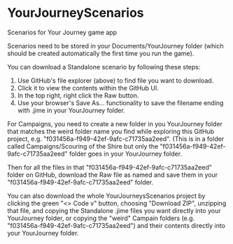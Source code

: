 # YourJourneyScenarios
Scenarios for Your Journey game app

Scenarios need to be stored in your Documents/YourJourney folder (which should be created automatically the first time you run the game).

You can download a Standalone scenario by following these steps:
1. Use GitHub's file explorer (above) to find file you want to download.
2. Click it to view the contents within the GitHub UI.
3. In the top right, right click the Raw button.
4. Use your browser's Save As... functionality to save the filename ending with .jime in your YourJourney folder.

For Campaigns, you need to create a new folder in you YourJourney folder that matches the weird folder name you find while exploring this GitHub project, e.g. "f031456a-f949-42ef-9afc-c71735aa2eed". (This is in a folder called Campaigns/Scouring of the Shire but only the "f031456a-f949-42ef-9afc-c71735aa2eed" folder goes in your YourJourney folder.

Then for all the files in that "f031456a-f949-42ef-9afc-c71735aa2eed" folder on GitHub, download the Raw file as named and save them in your "f031456a-f949-42ef-9afc-c71735aa2eed" folder.

You can also download the whole YourJourneysScenarios project by clicking the green "<> Code v" button, choosing "Download ZIP", unzipping that file, and copying the Standalone .jime files you want directly into your YourJourney folder, or copying the "weird" Campain folders (e.g. "f031456a-f949-42ef-9afc-c71735aa2eed") and their contents directly into your YourJourney folder.
